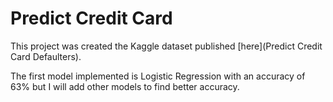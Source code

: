 # Predict Credit Card 

This project was created the Kaggle dataset published [here](Predict Credit Card Defaulters).

The first model implemented is Logistic Regression with an accuracy of 63% but I will add other models to find better accuracy.